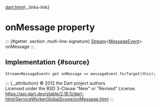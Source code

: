 [dart:html](../../dart-html/dart-html-library){._links-link}

onMessage property
==================

::: {#getter .section .multi-line-signature}
[Stream](../../dart-async/stream-class)\<[MessageEvent](../messageevent-class)\>
onMessage
:::

Implementation {#source}
--------------

``` {.language-dart data-language="dart"}
Stream<MessageEvent> get onMessage => messageEvent.forTarget(this);
```

::: {._attribution}
© 2012 the Dart project authors\
Licensed under the BSD 3-Clause \"New\" or \"Revised\" License.\
<https://api.dart.dev/stable/2.18.5/dart-html/ServiceWorkerGlobalScope/onMessage.html>
:::
